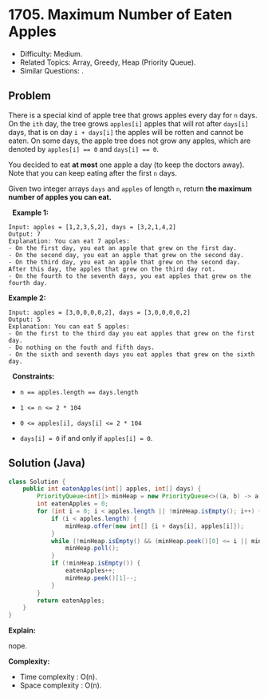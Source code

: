 # 1705. Maximum Number of Eaten Apples

- Difficulty: Medium.
- Related Topics: Array, Greedy, Heap (Priority Queue).
- Similar Questions: .

## Problem

There is a special kind of apple tree that grows apples every day for ```n``` days. On the ```ith``` day, the tree grows ```apples[i]``` apples that will rot after ```days[i]``` days, that is on day ```i + days[i]``` the apples will be rotten and cannot be eaten. On some days, the apple tree does not grow any apples, which are denoted by ```apples[i] == 0``` and ```days[i] == 0```.

You decided to eat **at most** one apple a day (to keep the doctors away). Note that you can keep eating after the first ```n``` days.

Given two integer arrays ```days``` and ```apples``` of length ```n```, return **the maximum number of apples you can eat.**

 
**Example 1:**

```
Input: apples = [1,2,3,5,2], days = [3,2,1,4,2]
Output: 7
Explanation: You can eat 7 apples:
- On the first day, you eat an apple that grew on the first day.
- On the second day, you eat an apple that grew on the second day.
- On the third day, you eat an apple that grew on the second day. After this day, the apples that grew on the third day rot.
- On the fourth to the seventh days, you eat apples that grew on the fourth day.
```

**Example 2:**

```
Input: apples = [3,0,0,0,0,2], days = [3,0,0,0,0,2]
Output: 5
Explanation: You can eat 5 apples:
- On the first to the third day you eat apples that grew on the first day.
- Do nothing on the fouth and fifth days.
- On the sixth and seventh days you eat apples that grew on the sixth day.
```

 
**Constraints:**


	
- ```n == apples.length == days.length```
	
- ```1 <= n <= 2 * 104```
	
- ```0 <= apples[i], days[i] <= 2 * 104```
	
- ```days[i] = 0``` if and only if ```apples[i] = 0```.



## Solution (Java)

```java
class Solution {
    public int eatenApples(int[] apples, int[] days) {
        PriorityQueue<int[]> minHeap = new PriorityQueue<>((a, b) -> a[0] - b[0]);
        int eatenApples = 0;
        for (int i = 0; i < apples.length || !minHeap.isEmpty(); i++) {
            if (i < apples.length) {
                minHeap.offer(new int[] {i + days[i], apples[i]});
            }
            while (!minHeap.isEmpty() && (minHeap.peek()[0] <= i || minHeap.peek()[1] <= 0)) {
                minHeap.poll();
            }
            if (!minHeap.isEmpty()) {
                eatenApples++;
                minHeap.peek()[1]--;
            }
        }
        return eatenApples;
    }
}
```

**Explain:**

nope.

**Complexity:**

* Time complexity : O(n).
* Space complexity : O(n).
